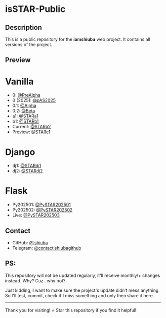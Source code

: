 # isSTAR-Public

## Description

This is a public repository for the **iamshiuba** web project. It contains all versions of the project.

## Preview
# Vanilla
- 0: [@PreAlpha](https://ishiuba-js-prealpha.vercel.app/)
- 0 (2025): [@pAS2025](https://ishiuba-js-pas25.vercel.app/)
- 0.1: [@Alpha](https://ishiuba-js-alpha.vercel.app/)
- 0.2: [@Beta](https://ishiuba-js-beta.vercel.app/)
- a1: [@STARa1](https://ishiuba-js-stara1.vercel.app/)
- b1: [@STARb1](https://ishiuba-js-starb1.vercel.app/)
- Current: [@STARb2](https://ishiuba-js.vercel.app/)
- Preview: [@STARc1](https://iamshiuba.pages.dev/)
# Django 
- dj1: [@STARdj1](https://iamshiubadj1.vercel.app/)
- dj2: [@STARdj2](https://iamshiubadj2.vercel.app/)
# Flask
- Py202501: [@PySTAR202501](https://iamshiuba-202501.vercel.app/)
- Py202502: [@PySTAR202502](https://iamshiuba-202502.vercel.app/)
- Live: [@PySTAR202503](https://iamshiuba.vercel.app/)

## Contact

- GitHub: [@ishiuba](https://github.com/ishiuba)
- Telegram: [@contactishiubagithub](t.me/contactishiubagithub)

## PS: 

This repository will not be updated regularly, it'll receive monthly/+ changes instead. Why? Cuz.. why not?

Just kidding, I want to make sure the project's update didn't mess anything. So I'll test, commit, check if I miss something and only then share it here.

---

Thank you for visiting! ⭐ Star this repository if you find it helpful!
